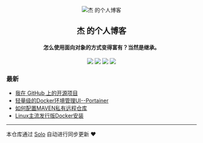 <p align="center"><img alt="杰 的个人博客" src="https://static.b3log.org/images/brand/solo-128.png"></p><h2 align="center">
杰 的个人博客
</h2>

<h4 align="center">怎么使用面向对象的方式变得富有？当然是继承。</h4>
<p align="center"><a title="杰 的个人博客" target="_blank" href="https://github.com/yangdingjie/solo-blog"><img src="https://img.shields.io/github/last-commit/yangdingjie/solo-blog.svg?style=flat-square&color=FF9900"></a>
<a title="GitHub repo size in bytes" target="_blank" href="https://github.com/yangdingjie/solo-blog"><img src="https://img.shields.io/github/repo-size/yangdingjie/solo-blog.svg?style=flat-square"></a>
<a title="Solo Version" target="_blank" href="https://github.com/88250/solo/releases"><img src="https://img.shields.io/badge/solo-4.3.1-f1e05a.svg?style=flat-square&color=blueviolet"></a>
<a title="Hits" target="_blank" href="https://github.com/88250/hits"><img src="https://hits.b3log.org/yangdingjie/solo-blog.svg"></a></p>

### 最新

* [我在 GitHub 上的开源项目](https://www.yangdj.cn/my-github-repos)
* [轻量级的Docker环境管理UI--Portainer](https://www.yangdj.cn/articles/2019/12/25/1577286137240.html)
* [如何配置MAVEN私有远程仓库](https://www.yangdj.cn/articles/2019/12/09/1575897225619.html)
* [Linux主流发行版Docker安装](https://www.yangdj.cn/articles/2019/11/23/1574505910249.html)



---

本仓库通过 [Solo](https://github.com/88250/solo) 自动进行同步更新 ❤️ 